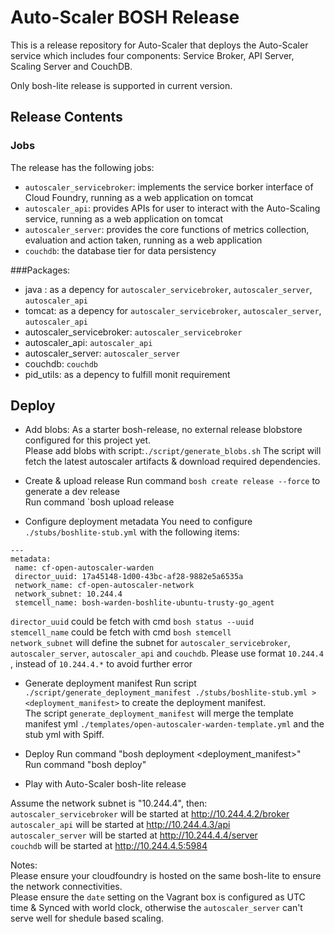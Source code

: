 # Auto-Scaler BOSH Release

This is a release repository for Auto-Scaler that deploys the Auto-Scaler service which includes four components: Service Broker, API Server, Scaling Server and CouchDB.

Only bosh-lite release is supported in current version.

## Release Contents

### Jobs

The release has the following jobs:

* `autoscaler_servicebroker`: implements the service borker interface of Cloud Foundry, running as a web application on tomcat
* `autoscaler_api`:  provides APIs for user to interact with the Auto-Scaling service, running as a web application on tomcat
* `autoscaler_server`: provides the core functions of metrics collection, evaluation and action taken, running as a web application
* `couchdb`: the database tier for data persistency

###Packages:

* java : as a depency for `autoscaler_servicebroker`,  `autoscaler_server`, `autoscaler_api`
* tomcat:  as a depency for `autoscaler_servicebroker`,  `autoscaler_server`, `autoscaler_api`
* autoscaler_servicebroker: `autoscaler_servicebroker`
* autoscaler_api:  `autoscaler_api`
* autoscaler_server: `autoscaler_server`
* couchdb: `couchdb`
* pid_utils: as a depency to fulfill monit requirement


## Deploy 

* Add blobs:
As a starter bosh-release, no external release blobstore configured for this project yet. <br>
Please add blobs with script:`./script/generate_blobs.sh`
The script will fetch the latest autoscaler artifacts & download required dependencies.

* Create & upload release
Run command `bosh create release --force` to generate a dev release<br>
Run command `bosh upload release <release file>

* Configure deployment metadata
You need to configure `./stubs/boshlite-stub.yml` with the following items: <br>

 ```shell
 ---
 metadata:
  name: cf-open-autoscaler-warden
  director_uuid: 17a45148-1d00-43bc-af28-9882e5a6535a
  network_name: cf-open-autoscaler-network
  network_subnet: 10.244.4
  stemcell_name: bosh-warden-boshlite-ubuntu-trusty-go_agent
 ```

 `director_uuid` could be fetch with cmd `bosh status --uuid`<br>
 `stemcell_name` could be fetch with cmd `bosh stemcell` <br>
 `network_subnet` will define the subnet for `autoscaler_servicebroker`,  `autoscaler_server`, `autoscaler_api` and `couchdb`.  Please use format `10.244.4` , instead of `10.244.4.*` to avoid further error 

* Generate deployment manifest 
Run script `./script/generate_deployment_manifest ./stubs/boshlite-stub.yml > <deployment_manifest>` to create the deployment manifest. <br>
The script `generate_deployment_manifest` will merge the template manifest yml `./templates/open-autoscaler-warden-template.yml` and the stub yml with Spiff. <br>

* Deploy
Run command "bosh deployment <deployment_manifest>" <br>
Run command "bosh deploy" <br>

* Play with Auto-Scaler bosh-lite release

Assume the network subnet is "10.244.4", then:  <br>
`autoscaler_servicebroker` will be started at http://10.244.4.2/broker <br>
`autoscaler_api` will be started at http://10.244.4.3/api <br>
`autoscaler_server` will be started at http://10.244.4.4/server <br>
`couchdb` will be started at http://10.244.4.5:5984 <br>

Notes:<br>
Please ensure your cloudfoundry is hosted on the same bosh-lite to ensure the network connectivities. <br>
Please ensure the `date` setting on the Vagrant box is configured as UTC time & Synced with world clock, otherwise the `autoscaler_server` can't serve well for shedule based scaling.  <br>


